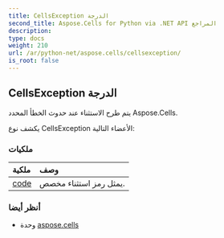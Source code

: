 ```yaml
---
title: CellsException الدرجة
second_title: Aspose.Cells for Python via .NET API المراجع
description:
type: docs
weight: 210
url: /ar/python-net/aspose.cells/cellsexception/
is_root: false
---
```

##  CellsException الدرجة
يتم طرح الاستثناء عند حدوث الخطأ المحدد Aspose.Cells.



يكشف نوع CellsException الأعضاء التالية:

###  ملكيات
| ملكية| وصف|
| :- | :- |
| [code](/cells/ar/python-net/aspose.cells/cellsexception/code) | يمثل رمز استثناء مخصص.|



###  أنظر أيضا
* وحدة [aspose.cells](..)
